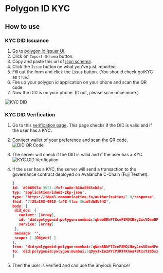 # Polygon ID KYC

## How to use

### KYC DID Issuance

1. Go to [polygon id issuer UI](https://user-ui:password-ui@issuer-ui.polygonid.me/schemas).
2. Click on `Import Schema` button.
3. Copy and paste this url of [json schema](https://raw.githubusercontent.com/Chainlink-Constellation-Shylock/Shylock-Finance/main/polygonId/credential_schemas/ShylockKYC/ShylockKYC.json).
4. Click the `Issue` button on what you've just imported.
5. Fill out the form and click the `Issue` button. (You should check gotKYC as `true`.)
6. Fire up your polygon id application on your phone and scan the QR code.
7. Now the DID is on your phone. (If not, please scan once more.)

![KYC DID](../assets/did_KYC.jpeg)

### KYC DID Verification

1. Go to this [verification page](). This page checks if the DID is valid and if the user has a KYC.
2. Connect wallet of your preference and scan the QR code.
   ![DID QR Code](../assets/did_qr.png)
3. The server will check if the DID is valid and if the user has a KYC.
   ![KYC DID Verification](../assets/did_verification.png)

4. If the user has a KYC, the server will send a transaction to the governance contract deployed on Avalanche C-Chain (Fuji Testnet).

   ```json
   {
   id: 'd0b6567a-9551-4fcf-aa8e-b10a5985cb8a',
   typ: 'application/iden3-zkp-json',
   type: 'https://iden3-communication.io/authorization/1.0/response',
   thid: '7f38a193-0918-4a48-9fac-36adfdb8b542',
   body: {
    did_doc: {
      context: [Array],
      id: 'did:polygonid:polygon:mumbai:2qNeb8RkFTZceF8MQCHxy2xsVDsmHPn82T8iALhcBF',
      service: [Array]
    },
    message: '',
    scope: [ [Object] ]
   },
   from: 'did:polygonid:polygon:mumbai:2qNeb8RkFTZceF8MQCHxy2xsVDsmHPn82T8iALhcBF',
   to: 'did:polygonid:polygon:mumbai:2qDyy1kEo2AYcP3RT4XGea7BtxsY285szg6yP9SPrs'
   }
   ```

5. Then the user is verified and can use the Shylock Finance!
